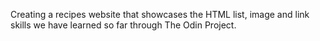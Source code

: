 Creating a recipes website that showcases the
HTML list, image and link skills we have learned
so far through The Odin Project.